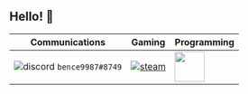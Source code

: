 ## **Hello!** :wave:

Communications| Gaming| Programming 
--- | --- | --- |
|		![discord](https://user-images.githubusercontent.com/78733248/151699385-21078668-0d8d-4a19-8b9e-fdb8526d28ec.png)            `bence9987#8749` </br>	| [![steam](https://camo.githubusercontent.com/2e51cfa2846afbace22819d8c7dd9afad50d0a414ad1d7d30e811952706f548d/68747470733a2f2f6564656e742e6769746875622e696f2f537570657254696e7949636f6e732f696d616765732f7376672f737465616d2e737667)](https://steamcommunity.com/id/bence9987/) |<img src="https://camo.githubusercontent.com/aa96ee3a3352c9c3c2161d3e95698d0885a277ab85d617fe77912627d37a3959/68747470733a2f2f6564656e742e6769746875622e696f2f537570657254696e7949636f6e732f696d616765732f7376672f707974686f6e2e737667" width="53">
